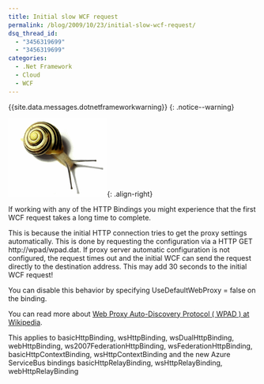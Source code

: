 ```yaml
---
title: Initial slow WCF request
permalink: /blog/2009/10/23/initial-slow-wcf-request/
dsq_thread_id:
  - "3456319699"
  - "3456319699"
categories:
  - .Net Framework
  - Cloud
  - WCF
---
```

{{site.data.messages.dotnetframeworkwarning}}
{: .notice--warning}

![Slow snail](/wp-content/uploads/Snail.png){: .align-right}

If working with any of the HTTP Bindings you might experience that the first WCF request takes a long time to complete.

This is because the initial HTTP connection tries to get the proxy settings automatically. This is done by requesting the configuration via a HTTP GET http://wpad/wpad.dat. If proxy server automatic configuration is not configured, the request times out and the initial WCF can send the request directly to the destination address. This may add 30 seconds to the initial WCF request!

You can disable this behavior by specifying UseDefaultWebProxy = false on the binding.

You can read more about [Web Proxy Auto-Discovery Protocol ( WPAD ) at Wikipedia](http://en.wikipedia.org/wiki/Web_Proxy_Autodiscovery_Protocol).

This applies to basicHttpBinding, wsHttpBinding, wsDualHttpBinding, webHttpBinding, ws2007FederationHttpBinding, wsFederationHttpBinding, basicHttpContextBinding, wsHttpContextBinding and the new Azure ServiceBus bindings basicHttpRelayBinding, wsHttpRelayBinding, webHttpRelayBinding
